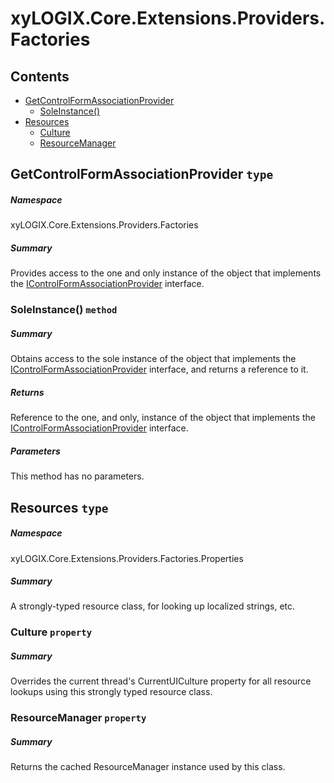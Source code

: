 <a name='assembly'></a>
# xyLOGIX.Core.Extensions.Providers.Factories

## Contents

- [GetControlFormAssociationProvider](#T-xyLOGIX-Core-Extensions-Providers-Factories-GetControlFormAssociationProvider 'xyLOGIX.Core.Extensions.Providers.Factories.GetControlFormAssociationProvider')
  - [SoleInstance()](#M-xyLOGIX-Core-Extensions-Providers-Factories-GetControlFormAssociationProvider-SoleInstance 'xyLOGIX.Core.Extensions.Providers.Factories.GetControlFormAssociationProvider.SoleInstance')
- [Resources](#T-xyLOGIX-Core-Extensions-Providers-Factories-Properties-Resources 'xyLOGIX.Core.Extensions.Providers.Factories.Properties.Resources')
  - [Culture](#P-xyLOGIX-Core-Extensions-Providers-Factories-Properties-Resources-Culture 'xyLOGIX.Core.Extensions.Providers.Factories.Properties.Resources.Culture')
  - [ResourceManager](#P-xyLOGIX-Core-Extensions-Providers-Factories-Properties-Resources-ResourceManager 'xyLOGIX.Core.Extensions.Providers.Factories.Properties.Resources.ResourceManager')

<a name='T-xyLOGIX-Core-Extensions-Providers-Factories-GetControlFormAssociationProvider'></a>
## GetControlFormAssociationProvider `type`

##### Namespace

xyLOGIX.Core.Extensions.Providers.Factories

##### Summary

Provides access to the one and only instance of the object that implements the
[IControlFormAssociationProvider](#T-xyLOGIX-Core-Extensions-Providers-Interfaces-IControlFormAssociationProvider 'xyLOGIX.Core.Extensions.Providers.Interfaces.IControlFormAssociationProvider')
interface.

<a name='M-xyLOGIX-Core-Extensions-Providers-Factories-GetControlFormAssociationProvider-SoleInstance'></a>
### SoleInstance() `method`

##### Summary

Obtains access to the sole instance of the object that implements the
[IControlFormAssociationProvider](#T-xyLOGIX-Core-Extensions-Providers-Interfaces-IControlFormAssociationProvider 'xyLOGIX.Core.Extensions.Providers.Interfaces.IControlFormAssociationProvider')
interface, and returns a reference to it.

##### Returns

Reference to the one, and only, instance of the object that implements the
[IControlFormAssociationProvider](#T-xyLOGIX-Core-Extensions-Providers-Interfaces-IControlFormAssociationProvider 'xyLOGIX.Core.Extensions.Providers.Interfaces.IControlFormAssociationProvider')
interface.

##### Parameters

This method has no parameters.

<a name='T-xyLOGIX-Core-Extensions-Providers-Factories-Properties-Resources'></a>
## Resources `type`

##### Namespace

xyLOGIX.Core.Extensions.Providers.Factories.Properties

##### Summary

A strongly-typed resource class, for looking up localized strings, etc.

<a name='P-xyLOGIX-Core-Extensions-Providers-Factories-Properties-Resources-Culture'></a>
### Culture `property`

##### Summary

Overrides the current thread's CurrentUICulture property for all resource lookups using this strongly typed resource class.

<a name='P-xyLOGIX-Core-Extensions-Providers-Factories-Properties-Resources-ResourceManager'></a>
### ResourceManager `property`

##### Summary

Returns the cached ResourceManager instance used by this class.

